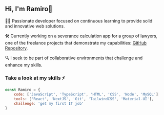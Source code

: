 ## Hi, I'm Ramiro👋
👨‍💻 Passionate developer focused on continuous learning to provide solid and innovative web solutions. 

🛠️ Currently working on a severance calculation app for a group of lawyers, one of the freelance projects that demonstrate my capabilities: [GitHub Repository](https://github.com/RamiroAcostaDev/liquidador-indemnizaciones.git).

🔍 I seek to be part of collaborative environments that challenge and enhance my skills.

### Take a look at my skills ⚡
```js
const Ramiro = {
	code: ['JavaScript', 'TypeScript', 'HTML', 'CSS', 'Node', 'MySQL'],
	tools: ['React', 'NextJS', 'Git', 'TailwindCSS', 'Material-UI'],
	challenge: 'get my first IT job'
}
```




